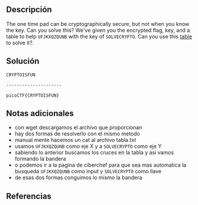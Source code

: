 ## Descripción
The one time pad can be cryptographically secure, but not when you know the key. Can you solve this? We've given you the encrypted flag, key, and a table to help `UFJKXQZQUNB` with the key of `SOLVECRYPTO`. Can you use this [table](https://jupiter.challenges.picoctf.org/static/1fd21547c154c678d2dab145c29f1d79/table.txt) to solve it?.
## Solución
```
CRYPTOISFUN

---------------------

picoCTF{CRYPTOISFUN}
```
## Notas adicionales
+ con wget descargamos el archivo que proporcionan
+ hay dos formas de resolverlo con el mismo metodo
+ manual mente hacemos un cat al archivo tabla.txt
+ usamos `UFJKXQZQUNB` como eje X y a `SOLVECRYPTO` como eje Y
+ sabiendo lo anterior buscamos los cruces en la tabla y asi vamos formando la bandera
+ o podemos ir a la pagina de ciberchef para que sea mas automatica la busqueda `UFJKXQZQUNB` como input y `SOLVECRYPTO` como llave
+ de esas dos formas conguimos lo mismo la bandera
## Referencias